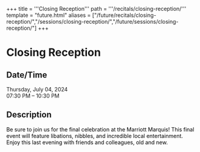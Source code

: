 +++
title = '''Closing Reception'''
path = '''/recitals/closing-reception/'''
template = "future.html"
aliases = ["/future/recitals/closing-reception/","/sessions/closing-reception/","/future/sessions/closing-reception/"]
+++

<h1>Closing Reception</h1>

<h2>Date/Time</h2>
<p>Thursday, July 04, 2024<br>
07:30 PM – 10:30 PM</p>
<h2>Description</h2>

<div class="ag87-crtemvc-hsbk"><div class="css-vsf5of"><p class="carina-rte-public-DraftStyleDefault-block"><span style="color: rgb(0,0,0);">Be sure to join us for the final celebration at the Marriott Marquis! This final event will feature libations, nibbles, and incredible local entertainment. Enjoy this last evening with friends and colleagues, old and new.</span></p></div></div>


